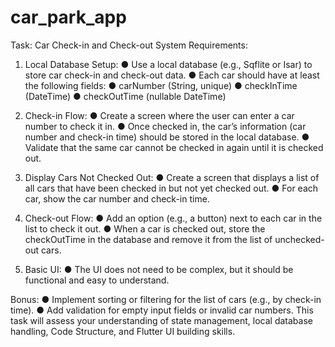 # car_park_app
Task: Car Check-in and Check-out System
Requirements:
1. Local Database Setup:
● Use a local database (e.g., Sqflite or Isar) to store car check-in and check-out data.
● Each car should have at least the following fields:
● carNumber (String, unique)
● checkInTime (DateTime)
● checkOutTime (nullable DateTime)

2. Check-in Flow:
● Create a screen where the user can enter a car number to check it in.
● Once checked in, the car’s information (car number and check-in time) should be stored
in the local database.
● Validate that the same car cannot be checked in again until it is checked out.


3. Display Cars Not Checked Out:
● Create a screen that displays a list of all cars that have been checked in but not yet
checked out.
● For each car, show the car number and check-in time.
4. Check-out Flow:
● Add an option (e.g., a button) next to each car in the list to check it out.
● When a car is checked out, store the checkOutTime in the database and remove it from
the list of unchecked-out cars.

5. Basic UI:
● The UI does not need to be complex, but it should be functional and easy to understand.

Bonus:
● Implement sorting or filtering for the list of cars (e.g., by check-in time).
● Add validation for empty input fields or invalid car numbers.
This task will assess your understanding of state management, local database handling, Code Structure,
and Flutter UI building skills.